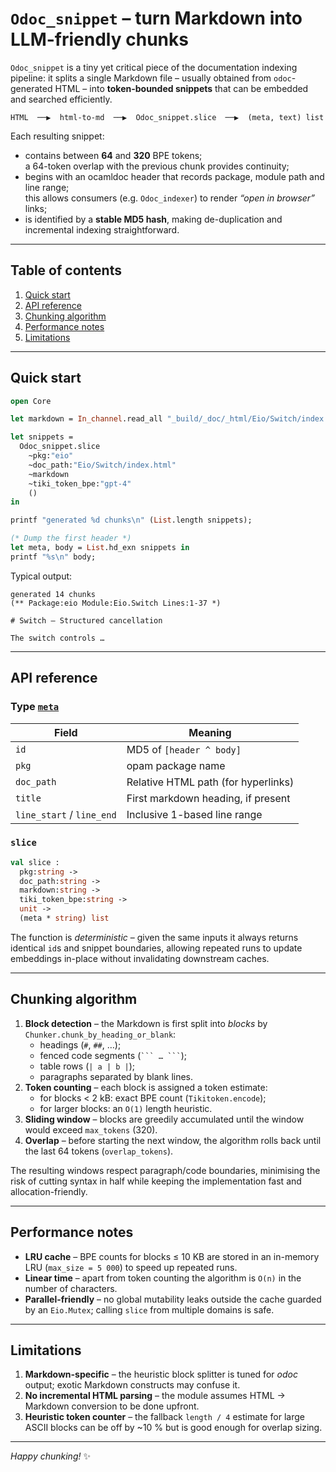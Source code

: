 # `Odoc_snippet` – turn Markdown into LLM-friendly chunks

`Odoc_snippet` is a tiny yet critical piece of the documentation
indexing pipeline: it splits a single Markdown file – usually obtained
from `odoc`-generated HTML – into **token-bounded snippets** that can
be embedded and searched efficiently.

```
HTML  ──▶  html-to-md  ──▶  Odoc_snippet.slice  ──▶  (meta, text) list
```

Each resulting snippet:

* contains between **64** and **320** BPE tokens;  
  a 64-token overlap with the previous chunk provides continuity;
* begins with an ocamldoc header that records package, module path and
  line range;  
  this allows consumers (e.g. `Odoc_indexer`) to render *“open in
  browser”* links;
* is identified by a **stable MD5 hash**, making de-duplication and
  incremental indexing straightforward.

---

## Table of contents

1. [Quick start](#quick-start)
2. [API reference](#api-reference)
3. [Chunking algorithm](#chunking-algorithm)
4. [Performance notes](#performance-notes)
5. [Limitations](#limitations)

---

## Quick start

```ocaml
open Core

let markdown = In_channel.read_all "_build/_doc/_html/Eio/Switch/index.md" in

let snippets =
  Odoc_snippet.slice
    ~pkg:"eio"
    ~doc_path:"Eio/Switch/index.html"
    ~markdown
    ~tiki_token_bpe:"gpt-4"
    ()
in

printf "generated %d chunks\n" (List.length snippets);

(* Dump the first header *)
let meta, body = List.hd_exn snippets in
printf "%s\n" body;
```

Typical output:

```
generated 14 chunks
(** Package:eio Module:Eio.Switch Lines:1-37 *)

# Switch – Structured cancellation

The switch controls …
```

---

## API reference

### Type [`meta`](../odoc_snippet.mli)

| Field | Meaning |
|-------|---------|
| `id` | MD5 of `[header ^ body]` |
| `pkg` | opam package name |
| `doc_path` | Relative HTML path (for hyperlinks) |
| `title` | First markdown heading, if present |
| `line_start` / `line_end` | Inclusive 1-based line range |


### `slice`

```ocaml
val slice :
  pkg:string ->
  doc_path:string ->
  markdown:string ->
  tiki_token_bpe:string ->
  unit ->
  (meta * string) list
```

The function is *deterministic* – given the same inputs it always
returns identical `id`s and snippet boundaries, allowing repeated runs
to update embeddings in-place without invalidating downstream caches.

---

## Chunking algorithm

1. **Block detection** – the Markdown is first split into *blocks* by
   `Chunker.chunk_by_heading_or_blank`:
   * headings (`#`, `##`, …);
   * fenced code segments (` ``` … ``` `);
   * table rows (`| a | b |`);
   * paragraphs separated by blank lines.
2. **Token counting** – each block is assigned a token estimate:
   * for blocks < 2 kB: exact BPE count (`Tikitoken.encode`);
   * for larger blocks: an `O(1)` length heuristic.
3. **Sliding window** – blocks are greedily accumulated until the
   window would exceed `max_tokens` (320).
4. **Overlap** – before starting the next window, the algorithm rolls
   back until the last 64 tokens (`overlap_tokens`).

The resulting windows respect paragraph/code boundaries, minimising
the risk of cutting syntax in half while keeping the implementation
fast and allocation-friendly.

---

## Performance notes

* **LRU cache** – BPE counts for blocks ≤ 10 KB are stored in an
  in-memory LRU (`max_size = 5 000`) to speed up repeated runs.
* **Linear time** – apart from token counting the algorithm is
  `O(n)` in the number of characters.
* **Parallel-friendly** – no global mutability leaks outside the cache
  guarded by an `Eio.Mutex`; calling `slice` from multiple domains is
  safe.

---

## Limitations

1. **Markdown-specific** – the heuristic block splitter is tuned for
   *odoc* output; exotic Markdown constructs may confuse it.
2. **No incremental HTML parsing** – the module assumes HTML →
   Markdown conversion to be done upfront.
3. **Heuristic token counter** – the fallback `length / 4` estimate for
   large ASCII blocks can be off by ~10 % but is good enough for
   overlap sizing.

---

*Happy chunking!* :sparkles:


